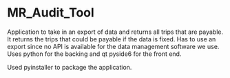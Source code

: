 # MR_Audit_Tool

Application to take in an export of data and returns all trips that are payable. It returns the trips that could be payable if the data is fixed. Has to use an export since no API is available for the data management software we use. Uses python for the backing and qt pyside6 for the front end. 

Used pyinstaller to package the application. 
